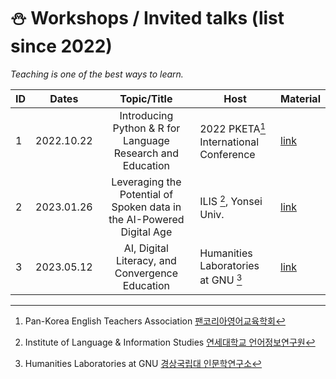# ⛄ Workshops / Invited talks (list since 2022)

_Teaching is one of the best ways to learn._

|ID|Dates|Topic/Title|Host|Material|
|--|--|:--:|--|--|
|1|2022.10.22| Introducing Python & R for Language Research and Education | 2022 PKETA[^1] International Conference|[link](https://github.com/MK316/pketa22/blob/main/README.md)|
|2|2023.01.26|Leveraging the Potential of Spoken data in the AI-Powered Digital Age|ILIS [^2], Yonsei Univ.|[link](https://github.com/MK316/workshops/blob/main/20230126_yonsei/index.md)|
|3 |2023.05.12 |AI, Digital Literacy, and Convergence Education | Humanities Laboratories at GNU [^3] | [link](https://github.com/MK316/workshops/blob/main/20230512_GNU/README.md)|


[^1]: Pan-Korea English Teachers Association [팬코리아영어교육학회](https://pketa.jams.or.kr/co/locale.kci?lang=en_US)
[^2]: Institute of Language & Information Studies [연세대학교 언어정보연구원](https://devcms.yonsei.ac.kr/ilis_en/index.do)
[^3]: Humanities Laboratories at GNU [경상국립대 인문학연구소](https://www.gnu.ac.kr/human/main.do)
